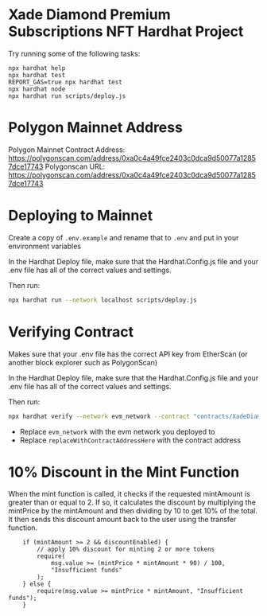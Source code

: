 # Xade Diamond Premium Subscriptions NFT Hardhat Project

Try running some of the following tasks:

```shell
npx hardhat help
npx hardhat test
REPORT_GAS=true npx hardhat test
npx hardhat node
npx hardhat run scripts/deploy.js
```

# Polygon Mainnet Address

Polygon Mainnet Contract Address: https://polygonscan.com/address/0xa0c4a49fce2403c0dca9d50077a12857dce17743
Polygonscan URL: https://polygonscan.com/address/0xa0c4a49fce2403c0dca9d50077a12857dce17743

# Deploying to Mainnet

Create a copy of `.env.example` and rename that to `.env` and put in your environment variables

In the Hardhat Deploy file, make sure that the Hardhat.Config.js file and your .env file has all of the correct values and settings.

Then run:

```sh
npx hardhat run --network localhost scripts/deploy.js
```

# Verifying Contract

Makes sure that your .env file has the correct API key from EtherScan (or another block explorer such as PolygonScan)

In the Hardhat Deploy file, make sure that the Hardhat.Config.js file and your .env file has all of the correct values and settings.

Then run:

```sh
npx hardhat verify --network evm_network --contract "contracts/XadeDiamondPremiumSubscriptionsNFT.sol:XadeDiamondPremiumSubscriptionsNFT" replaceWithContractAddressHere
```

- Replace `evm_network` with the evm network you deployed to
- Replace `replaceWithContractAddressHere` with the contract address

# 10% Discount in the Mint Function

When the mint function is called, it checks if the requested mintAmount is greater than or equal to 2. If so, it calculates the discount by multiplying the mintPrice by the mintAmount and then dividing by 10 to get 10% of the total. It then sends this discount amount back to the user using the transfer function.

```solidity
    if (mintAmount >= 2 && discountEnabled) {
        // apply 10% discount for minting 2 or more tokens
        require(
            msg.value >= (mintPrice * mintAmount * 90) / 100,
            "Insufficient funds"
        );
    } else {
        require(msg.value >= mintPrice * mintAmount, "Insufficient funds");
    }
```
